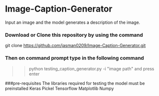 # Image-Caption-Generator
Input an image and the model generates a description of the image.

### Download or Clone this repository by using the command 
git clone https://github.com/jasman0209/Image-Caption-Generator.git

### Then on command prompt type in the following command
>> python testing_caption_generator.py -i "image path"
and press enter
 
 
###pre-requisites
The libraries required for testing the model must be preinstalled
  Keras
  Pickel
  Tensorflow
  Matplotlib
  Numpy
